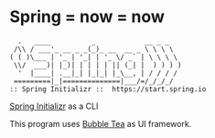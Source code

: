 # Spring = now = now

```
  .   ____          _            __ _ _  
 /\\ / ___'_ __ _ _(_)_ __  __ _ \ \ \ \  
( ( )\___ | '_ | '_| | '_ \/ _` | \ \ \ \  
 \\/  ___)| |_)| | | | | || (_| |  ) ) ) )  
  '  |____| .__|_| |_|_| |_\__, | / / / /  
 =========|_|==============|___/=/_/_/_/  
:: Spring Initializr ::  https://start.spring.io
```
[Spring Initializr](https://start.spring.io/) as a CLI

This program uses [Bubble Tea](https://github.com/charmbracelet/bubbletea) as UI framework.

